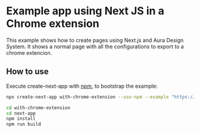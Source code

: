 # Example app using Next JS in a Chrome extension
This example shows how to create pages using Next.js and Aura Design System. It shows a normal page with all the configurations to export to a chrome extencion.


## How to use

Execute create-next-app with [npm](https://docs.npmjs.com/cli/init), to bootstrap the example:


```bash
npx create-next-app with-chrome-extension --use-npm --example "https://github.com/garitma/aura-design-system/tree/main/examples/with-chrome-extension"
```

```bash
cd with-chrome-extension
cd next-app
npm install
npm run build
```